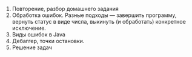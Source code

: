 1. Повторение, разбор домашнего задания
1. Обработка ошибок. Разные подходы — завершить программу, вернуть статус в виде числа, выкинуть (и обработать) конкретное исключение.
1. Виды ошибок в Java
1. Дебаггер, точки остановки.
1. Решение задач

